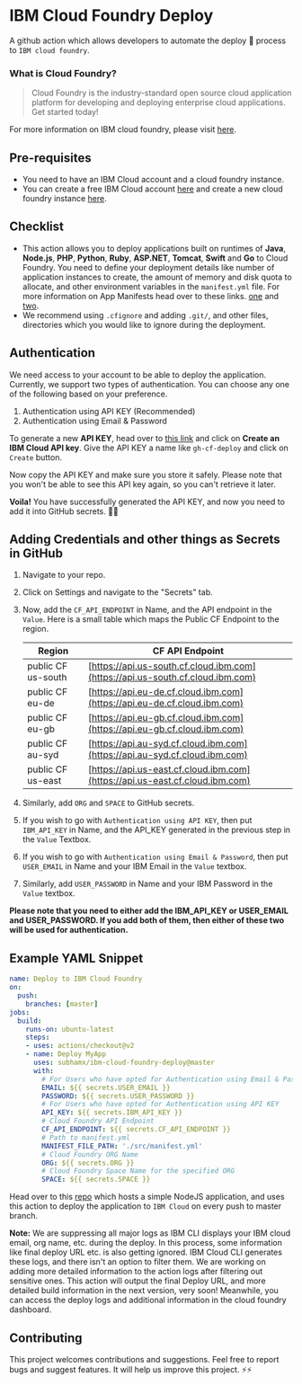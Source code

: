 # IBM Cloud Foundry Deploy

A github action which allows developers to automate the deploy 🚀 process to `IBM cloud foundry`. 

### What is Cloud Foundry?
> Cloud Foundry is the industry-standard open source cloud application platform for developing and deploying enterprise cloud applications. Get started today!

For more information on IBM cloud foundry, please visit [here](https://www.ibm.com/cloud/cloud-foundry).


## Pre-requisites
* You need to have an IBM Cloud account and a cloud foundry instance.
* You can create a free IBM Cloud account [here](https://cloud.ibm.com/) and create a new cloud foundry instance [here](https://cloud.ibm.com/catalog/starters/cloud-foundry).
 
## Checklist 

* This action allows you to deploy applications built on runtimes of **Java**, **Node.js**, **PHP**, **Python**, **Ruby**, **ASP.NET**, **Tomcat**, **Swift** and **Go** to Cloud Foundry. 
  You need to define your deployment details like number of application instances to create, the amount of memory and disk quota to allocate, and other environment variables in the `manifest.yml` file. For more information on App Manifests head over to these links. [one](https://docs.cloudfoundry.org/devguide/deploy-apps/manifest.html) and [two](https://cloud.ibm.com/docs/cloud-foundry?topic=cloud-foundry-deploy_apps).
* We recommend using `.cfignore` and adding `.git/`, and other files, directories which you would like to ignore during the deployment.


## Authentication

We need access to your account to be able to deploy the application. Currently, we support two types of authentication. You can choose any one of the following based on your preference.
1. Authentication using API KEY (Recommended)
2. Authentication using Email & Password

To generate a new **API KEY**, head over to [this link](https://cloud.ibm.com/iam/apikeys) and click on **Create an IBM Cloud API key**. Give the API KEY a name like `gh-cf-deploy` and click on `Create` button.

Now copy the API KEY and make sure you store it safely. Please note that you won't be able to see this API key again, so you can't retrieve it later. 

**Voila!** You have successfully generated the API KEY, and now you need to add it into GitHub secrets. 👏👏

## Adding Credentials and other things as Secrets in GitHub 
1. Navigate to your repo.
2. Click on Settings and navigate to the "Secrets" tab.
3. Now, add the `CF_API_ENDPOINT` in Name, and the API endpoint in the `Value`. 
    Here is a small table which maps the Public CF Endpoint to the region.

    | Region | CF API Endpoint|
    | ----------|--------------|
    | public CF us-south | [https://api.us-south.cf.cloud.ibm.com](https://api.us-south.cf.cloud.ibm.com)|
    | public CF eu-de | [https://api.eu-de.cf.cloud.ibm.com](https://api.eu-de.cf.cloud.ibm.com)|
    | public CF eu-gb | [https://api.eu-gb.cf.cloud.ibm.com](https://api.eu-gb.cf.cloud.ibm.com)|
    | public CF au-syd | [https://api.au-syd.cf.cloud.ibm.com](https://api.au-syd.cf.cloud.ibm.com)|
    | public CF us-east | [https://api.us-east.cf.cloud.ibm.com](https://api.us-east.cf.cloud.ibm.com)|

4. Similarly, add `ORG` and `SPACE` to GitHub secrets.
5. If you wish to go with  `Authentication using API KEY`, then put `IBM_API_KEY` in Name, and the API_KEY generated in the previous step in the `Value` Textbox.
6. If you wish to go with  `Authentication using Email & Password`, then put `USER_EMAIL` in Name and your IBM Email in the `Value` textbox.
7. Similarly, add `USER_PASSWORD` in Name and your IBM Password in the `Value` textbox.

**Please note that you need to either add the IBM_API_KEY or USER_EMAIL and USER_PASSWORD. If you add both of them, then either of these two will be used for authentication.**


## Example YAML Snippet

```yaml
name: Deploy to IBM Cloud Foundry
on:
  push:
    branches: [master]
jobs:
  build:
    runs-on: ubuntu-latest
    steps:
    - uses: actions/checkout@v2
    - name: Deploy MyApp
      uses: subhamx/ibm-cloud-foundry-deploy@master
      with:
        # For Users who have opted for Authentication using Email & Password
        EMAIL: ${{ secrets.USER_EMAIL }}
        PASSWORD: ${{ secrets.USER_PASSWORD }}
        # For Users who have opted for Authentication using API KEY
        API_KEY: ${{ secrets.IBM_API_KEY }}
        # Cloud Foundry API Endpoint
        CF_API_ENDPOINT: ${{ secrets.CF_API_ENDPOINT }}
        # Path to manifest.yml
        MANIFEST_FILE_PATH: './src/manifest.yml'
        # Cloud Foundry ORG Name
        ORG: ${{ secrets.ORG }}
        # Cloud Foundry Space Name for the specified ORG
        SPACE: ${{ secrets.SPACE }}
```


Head over to this [repo](https://github.com/subhamX/fiboapp) which hosts a simple NodeJS application, and uses this action to deploy the application to `IBM Cloud` on every push to master branch.


**Note:** We are suppressing all major logs as IBM CLI displays your IBM cloud email, org name, etc. during the deploy. In this process, some information like final deploy URL etc. is also getting ignored. IBM Cloud CLI generates these logs, and there isn't an option to filter them. We are working on adding more detailed information to the action logs after filtering out sensitive ones. This action will output the final Deploy URL, and more detailed build information in the next version, very soon! Meanwhile, you can access the deploy logs and additional information in the cloud foundry dashboard.


## Contributing

This project welcomes contributions and suggestions. Feel free to report bugs and suggest features. It will help us improve this project. ⚡⚡

